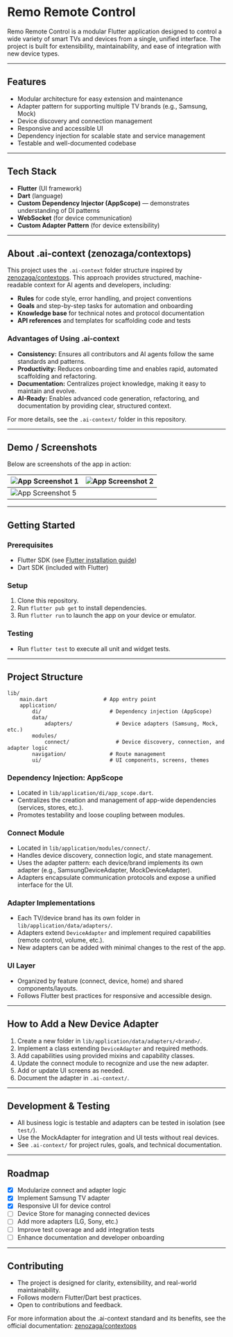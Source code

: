 
# Remo Remote Control

Remo Remote Control is a modular Flutter application designed to control a wide variety of smart TVs and devices from a single, unified interface. The project is built for extensibility, maintainability, and ease of integration with new device types.

---

## Features
- Modular architecture for easy extension and maintenance
- Adapter pattern for supporting multiple TV brands (e.g., Samsung, Mock)
- Device discovery and connection management
- Responsive and accessible UI
- Dependency injection for scalable state and service management
- Testable and well-documented codebase

---

## Tech Stack
- **Flutter** (UI framework)
- **Dart** (language)
- **Custom Dependency Injector (AppScope)** — demonstrates understanding of DI patterns
- **WebSocket** (for device communication)
- **Custom Adapter Pattern** (for device extensibility)

---

## About .ai-context (zenozaga/contextops)

This project uses the `.ai-context` folder structure inspired by [zenozaga/contextops](https://github.com/zenozaga/zeno-contextops). This approach provides structured, machine-readable context for AI agents and developers, including:

- **Rules** for code style, error handling, and project conventions
- **Goals** and step-by-step tasks for automation and onboarding
- **Knowledge base** for technical notes and protocol documentation
- **API references** and templates for scaffolding code and tests

### Advantages of Using .ai-context
- **Consistency:** Ensures all contributors and AI agents follow the same standards and patterns.
- **Productivity:** Reduces onboarding time and enables rapid, automated scaffolding and refactoring.
- **Documentation:** Centralizes project knowledge, making it easy to maintain and evolve.
- **AI-Ready:** Enables advanced code generation, refactoring, and documentation by providing clear, structured context.

For more details, see the `.ai-context/` folder in this repository.

---

## Demo / Screenshots
Below are screenshots of the app in action:

| ![App Screenshot 1](captures/1.png) | ![App Screenshot 2](captures/2.png) |
|-------------------------------------|-------------------------------------|
| ![App Screenshot 5](captures/5.png) |                                     |
---

## Getting Started

### Prerequisites
- Flutter SDK (see [Flutter installation guide](https://docs.flutter.dev/get-started/install))
- Dart SDK (included with Flutter)

### Setup
1. Clone this repository.
2. Run `flutter pub get` to install dependencies.
3. Run `flutter run` to launch the app on your device or emulator.

### Testing
- Run `flutter test` to execute all unit and widget tests.

---

## Project Structure

```
lib/
	main.dart                  # App entry point
	application/
		di/                      # Dependency injection (AppScope)
		data/
			adapters/              # Device adapters (Samsung, Mock, etc.)
		modules/
			connect/               # Device discovery, connection, and adapter logic
		navigation/              # Route management
		ui/                      # UI components, screens, themes
```

### Dependency Injection: AppScope
- Located in `lib/application/di/app_scope.dart`.
- Centralizes the creation and management of app-wide dependencies (services, stores, etc.).
- Promotes testability and loose coupling between modules.

### Connect Module
- Located in `lib/application/modules/connect/`.
- Handles device discovery, connection logic, and state management.
- Uses the adapter pattern: each device/brand implements its own adapter (e.g., SamsungDeviceAdapter, MockDeviceAdapter).
- Adapters encapsulate communication protocols and expose a unified interface for the UI.

### Adapter Implementations
- Each TV/device brand has its own folder in `lib/application/data/adapters/`.
- Adapters extend `DeviceAdapter` and implement required capabilities (remote control, volume, etc.).
- New adapters can be added with minimal changes to the rest of the app.

### UI Layer
- Organized by feature (connect, device, home) and shared components/layouts.
- Follows Flutter best practices for responsive and accessible design.

---

## How to Add a New Device Adapter
1. Create a new folder in `lib/application/data/adapters/<brand>/`.
2. Implement a class extending `DeviceAdapter` and required methods.
3. Add capabilities using provided mixins and capability classes.
4. Update the connect module to recognize and use the new adapter.
5. Add or update UI screens as needed.
6. Document the adapter in `.ai-context/`.

---

## Development & Testing
- All business logic is testable and adapters can be tested in isolation (see `test/`).
- Use the MockAdapter for integration and UI tests without real devices.
- See `.ai-context/` for project rules, goals, and technical documentation.

---

## Roadmap
- [x] Modularize connect and adapter logic
- [x] Implement Samsung TV adapter
- [x] Responsive UI for device control
- [ ] Device Store for managing connected devices
- [ ] Add more adapters (LG, Sony, etc.)
- [ ] Improve test coverage and add integration tests
- [ ] Enhance documentation and developer onboarding

---

## Contributing
- The project is designed for clarity, extensibility, and real-world maintainability.
- Follows modern Flutter/Dart best practices.
- Open to contributions and feedback.

For more information about the .ai-context standard and its benefits, see the official documentation: [zenozaga/contextops](https://github.com/zenozaga/zeno-contextops)


